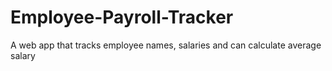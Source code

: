 # Employee-Payroll-Tracker
A web app that tracks employee names, salaries and can calculate average salary
